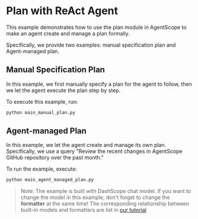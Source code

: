 # Plan with ReAct Agent

This example demonstrates how to use the plan module in AgentScope to make an agent create and manage a plan formally.

Specifically, we provide two examples: manual specification plan and Agent-managed plan.

## Manual Specification Plan

In this example, we first manually specify a plan for the agent to follow, then we let the agent execute the plan step by step.

To execute this example, run:

```bash
python main_manual_plan.py
```

## Agent-managed Plan

In this example, we let the agent create and manage its own plan.
Specifically, we use a query "Review the recent changes in AgentScope GitHub repository over the past month."

To run the example, execute:

```bash
python main_agent_managed_plan.py
```

> Note: The example is built with DashScope chat model. If you want to change the model in this example, don't forget
> to change the **formatter** at the same time! The corresponding relationship between built-in models and formatters
> are list in [our tutorial](https://doc.agentscope.io/tutorial/task_prompt.html#id1)